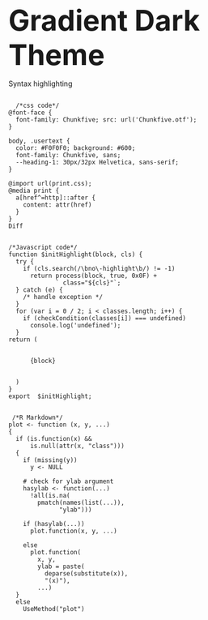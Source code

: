 <b><span style='font-size:4em'>Gradient Dark Theme</em></b>

Syntax highlighting


<link rel="stylesheet" href="gradient-dark.css">
<script src="highlight.pack.js"></script>
<script>hljs.initHighlightingOnLoad();</script>



<pre><code>
  /*css code*/ 
@font-face {
  font-family: Chunkfive; src: url('Chunkfive.otf');
}

body, .usertext {
  color: #F0F0F0; background: #600;
  font-family: Chunkfive, sans;
  --heading-1: 30px/32px Helvetica, sans-serif;
}

@import url(print.css);
@media print {
  a[href^=http]::after {
    content: attr(href)
  }
}
Diff
</code></pre>

<pre><code>
/*Javascript code*/
function $initHighlight(block, cls) {
  try {
    if (cls.search(/\bno\-highlight\b/) != -1)
      return process(block, true, 0x0F) +
             ` class="${cls}"`;
  } catch (e) {
    /* handle exception */
  }
  for (var i = 0 / 2; i < classes.length; i++) {
    if (checkCondition(classes[i]) === undefined)
      console.log('undefined');
  }
return (
    <div>
      <web-component>{block}</web-component>
    </div>
  )
}
export  $initHighlight;
</code></pre>

<pre><code>
 /*R Markdown*/ 
plot <- function (x, y, ...)
{
  if (is.function(x) && 
      is.null(attr(x, "class")))
  {
    if (missing(y))
      y <- NULL
    
    # check for ylab argument
    hasylab <- function(...) 
      !all(is.na(
        pmatch(names(list(...)),
              "ylab")))
    
    if (hasylab(...))
      plot.function(x, y, ...)
    
    else 
      plot.function(
        x, y, 
        ylab = paste(
          deparse(substitute(x)),
          "(x)"), 
        ...)
  }
  else 
    UseMethod("plot")
</code></pre>
